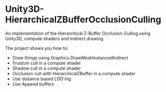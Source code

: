 # Unity3D-HierarchicalZBufferOcclusionCulling
An implementation of the Hierarchical Z-Buffer Occlusion Culling using Unity3D, compute shaders and Indirect drawing

The project shows you how to:
- Draw things using Graphics.DrawMeshInstancedIndirect
- Frustum cull in a compute shader
- Shadow cull in a compute shader
- Occlusion cull with HierarchicalZBuffer in a compute shader
- Use distance based LOD'ing
- Use Append buffers